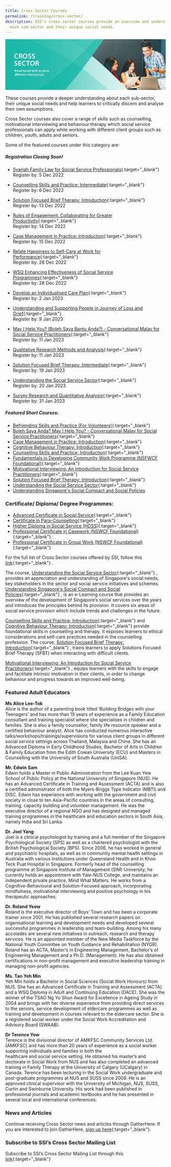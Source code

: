 ```yaml
---
title: Cross Sector Courses
permalink: /training/cross-sector/
description: SSI’s cross sector courses provide an overview and understanding of
  each sub-sector and their unique social needs.
---
```

![Social Service Institute (SSI) Singapore - Counselling, Motivational Interviewing & Behaviour Therapy Courses](/images/cross%20sector-minimized.jpg)

These courses provide a deeper understanding about each sub-sector, their unique social needs and help learners to critically discern and analyse their own assumptions.  
  
Cross Sector courses also cover a range of skills such as counselling, motivational interviewing and behaviour therapy which social service professionals can apply while working with different client groups such as children, youth, adults and seniors.  
  
Some of the featured courses under this category are:

##### **Registration Closing Soon!**

- [Syariah Family Law for Social Service Professionals](https://iltms.ssi.gov.sg/registration/#/Course?coursecode=NLAW5336){:target="_blank"} <br> Register by: 5 Dec 2022

- [Counselling Skills and Practice: Intermediate](https://iltms.ssi.gov.sg/registration/#/Course?coursecode=SCRS5446){:target="_blank"} <br> Register by: 6 Dec 2022

- [Solution Focused Brief Therapy: Introduction](https://iltms.ssi.gov.sg/registration/#/Course?coursecode=SCRS5279){:target="_blank"} <br> Register by: 13 Dec 2022

- [Rules of Engagement: Collaborating for Greater Productivity](https://iltms.ssi.gov.sg/registration/#/Course?coursecode=SCRS5762){:target="_blank"} <br> Register by: 14 Dec 2022

- [Case Management in Practice: Introduction](https://iltms.ssi.gov.sg/registration/#/Course?coursecode=SCRS5228){:target="_blank"} <br> Register by: 15 Dec 2022

- [Relate Happiness to Self-Care at Work for Performance](https://iltms.ssi.gov.sg/registration/#/Course?coursecode=SCRS6036){:target="_blank"} <br> Register by: 28 Dec 2022

- [WSQ Enhancing Effectiveness of Social Service Programmes](https://iltms.ssi.gov.sg/registration/#/Course?coursecode=SCRS484){:target="_blank"} <br> Register by: 28 Dec 2022

- [Develop an Individualised Care Plan](https://iltms.ssi.gov.sg/registration/#/Course?coursecode=SCRS209){:target="_blank"} <br> Register by: 2 Jan 2023

- [Understanding and Supporting People in Journey of Loss and Grief](https://iltms.ssi.gov.sg/registration/#/Course?coursecode=SCRS5856){:target="_blank"} <br> Register by: 9 Jan 2023

- [May I Help You? (Boleh Saya Bantu Anda?) - Conversational Malay for Social Service Practitioners](https://iltms.ssi.gov.sg/registration/#/Course?coursecode=SCRS5647){:target="_blank"} <br> Register by: 11 Jan 2023

- [Qualitative Research Methods and Analysis](https://iltms.ssi.gov.sg/registration/#/Course?coursecode=NRES5053){:target="_blank"} <br> Register by: 11 Jan 2023

- [Solution Focused Brief Therapy: Intermediate](https://iltms.ssi.gov.sg/registration/#/Course?coursecode=SCRS5447){:target="_blank"} <br> Register by: 19 Jan 2023

- [Understanding the Social Service Sector](https://iltms.ssi.gov.sg/registration/#/Course?coursecode=SCET6-M){:target="_blank"} <br> Register by: 20 Jan 2023

- [Survey Research and Quantitative Analysis](https://iltms.ssi.gov.sg/registration/#/Course?coursecode=NRES5270){:target="_blank"} <br> Register by: 31 Jan 2023

##### **Featured Short Courses:**

-   [Befriending Skills and Practice (For Volunteers)](https://iltms.ssi.gov.sg/registration/#/Course?coursecode=SVDM5311){:target="_blank"}   
-   [Boleh Saya Anda? May I Help You? - Conversational Malay for Social Service Practitioners](https://iltms.ssi.gov.sg/registration/#/Course?coursecode=SCRS5647){:target="_blank"}   
-   [Case Management in Practice: Introduction](https://iltms.ssi.gov.sg/registration/#/Course?coursecode=SCRS5228){:target="_blank"}   
-   [Cognitive Behaviour Therapy: Introduction](https://iltms.ssi.gov.sg/registration/#/Course?coursecode=SCYF5141){:target="_blank"}   
-   [Counselling Skills and Practice: Introduction](https://iltms.ssi.gov.sg/registration/#/Course?coursecode=SCRS5229){:target="_blank"}   
-   [Fundamentals in Developing Community Work Programme (NSFWCF Foundational)](https://iltms.ssi.gov.sg/registration/#/Course?coursecode=SCET159){:target="_blank"}   
-   [Motivational Interviewing: An Introduction for Social Service Practitioners](https://iltms.ssi.gov.sg/registration/#/Course?coursecode=SCYF5725){:target="_blank"}   
-   [Solution Focused Brief Therapy: Introduction](https://iltms.ssi.gov.sg/registration/#/Course?coursecode=SCRS5279){:target="_blank"}   
-   [Understanding the Social Service Sector](https://iltms.ssi.gov.sg/registration/#/Course?coursecode=SCET6-M){:target="_blank"} 
-  [Understanding Singapore's Social Compact and Social Policies](https://iltms.ssi.gov.sg/registration/#/Course?coursecode=SCRS400)

### **Certificate/ Diploma/ Degree Programmes:**

-   [Advanced Certificate in Social Service](/training/cet-programmes/advanced-certificate-in-social-service/){:target="_blank"}  
-   [Certificate in Para-Counselling](/training/cet-programmes/certificate-in-para-counselling/){:target="_blank"}     
-   [Higher Diploma in Social Service (HDSS)](/training/cet-programmes/higher-diploma-in-social-service/){:target="_blank"} 
-   [Professional Certificate in Casework (NSWCF Foundational)](/training/cet-programmes/professional-certificate-in-casework-(nswcf-foundational)/){:target="_blank"}   
-   [Professional Certificate in Group Work (NSWCF Foundational)](/training/cet-programmes/professional-certificate-in-group-work-(nswcf-foundational)/){:target="_blank"}   

For the full list of Cross Sector courses offered by SSI, follow this [link](https://iltms.ssi.gov.sg/registration#/Course){:target="_blank"}   .  
  
The course, [Understanding the Social Service Sector](https://iltms.ssi.gov.sg/registration/#/Course?coursecode=SCET6-M){:target="_blank"}   , provides an appreciation and understanding of Singapore's social needs, key stakeholders in the sector and social service initiatives and schemes. [Understanding Singapore's Social Compact and Social Policies](https://iltms.ssi.gov.sg/registration/#/Course?coursecode=SCRS400){:target="_blank"} , is an e-Learning course that provides an overview of the development of Singapore’s social services over the years and introduces the principles behind its provision. It covers six areas of social service provision which include trends and challenges in the future.  
  
[Counselling Skills and Practice: Introduction](https://iltms.ssi.gov.sg/registration/#/Course?coursecode=SCRS5229){:target="_blank"}    and [Cognitive Behaviour Therapy: Introduction](https://iltms.ssi.gov.sg/registration/#/Course?coursecode=SCYF5141){:target="_blank"}    provide foundational skills in counselling and therapy. It exposes learners to ethical considerations and self-care practices needed in the counselling profession. The course, [Solution Focused Brief Therapy: Introduction](https://iltms.ssi.gov.sg/registration/#/Course?coursecode=SCRS5279){:target="_blank"}   , trains learners to apply Solutions Focused Brief Therapy (SFBT) when interacting with difficult clients.

[Motivational Interviewing: An Introduction for Social Service Practitioners](https://iltms.ssi.gov.sg/registration/#/Course?coursecode=SCYF5725){:target="_blank"}   , equips learners with the skills to engage and facilitate intrinsic motivation in their clients, in order to change behaviour and progress towards an improved well-being.

### **Featured Adult Educators**

**Ms Alice Lee-Tok**  
Alice is the author of a parenting book titled ‘Building Bridges with your Teenagers’ and has more than 15 years of experience as a Family Education consultant and training specialist where she specialises in children and families. She is also a family counsellor, family life resource speaker and a certified behaviour analyst. Alice has conducted numerous interactive talks/workshops/trainings/supervisions for various client groups in different social service settings across Thailand, Malaysia and China. She has an Advanced Diploma in Early Childhood Studies, Bachelor of Arts in Children & Family Education from the Edith Cowan University (ECU) and Masters in Counselling with the University of South Australia (UniSA).  
  
**Mr. Edwin Sam**  
Edwin holds a Master in Public Administration from the Lee Kuan Yew School of Public Policy at the National University of Singapore (NUS). He has an Advanced Certificate in Training and Assessment (ACTA) and is also a certified administrator of both the Myers-Briggs Type Indicator (MBTI) and DISC. Edwin has experience with working with the government and civil society in close to ten Asia-Pacific countries in the areas of consulting, training, capacity building and volunteer management. He was the executive director of a regional NGO and has designed and managed training programmes in the healthcare and education sectors in South Asia, namely India and Sri Lanka.  
  
**Dr. Joel Yang**  
Joel is a clinical psychologist by training and a full member of the Singapore Psychological Society (SPS) as well as a chartered psychologist with the British Psychological Society (BPS). Since 2006, he has worked in general and psychiatric hospitals, as well as in community mental health settings in Australia with various institutions under Queensland Health and in Khoo Teck Puat Hospital in Singapore. Formerly head of the counselling programme at Singapore Institute of Management (SIM) University, he currently holds an appointment with Yale-NUS College, and maintains an independent private practice, Mind What Matters. He works from a Cognitive-Behavioural and Solution-Focused approach, incorporating mindfulness, motivational interviewing and positive psychology in his therapeutic approaches.  
  
**Dr. Roland Yeow**  
Roland is the executive director of Boys’ Town and has been a corporate trainer since 2001. He has published several research papers on organisational learning and development needs and developed several successful programmes in leadership and team-building. Among his many accolades are several new initiatives in outreach, research and therapy services. He is an appointed member of the New Media Taskforce by the National Youth Committee on Youth Guidance and Rehabilitation (NYGR). Roland has an ACTA, Master’s in Engineering Management, Bachelor’s of Engineering Management and a Ph.D. (Management). He has also obtained certifications in non-profit management and executive leadership training in managing non-profit agencies.  
  
**Ms. Tan Yeh Min**  
Yeh Min holds a Bachelor in Social Sciences (Social Work Honours) from NUS. She has an Advanced Certificate in Training and Assessment (ACTA) and a WSQ Diploma in Adult and Continuing Education (DACE). She was the winner of the TSAO Ng Yu Shun Award for Excellence in Ageing Study in 2004 and brings with her diverse experience from providing direct services to the seniors, service development of eldercare programmes as well as training and development in courses relevant to the eldercare sector. She is a registered social worker under the Social Work Accreditation and Advisory Board (SWAAB).  
  
**Dr Terence Yow**  
Terence is the divisional director of AMKFSC Community Services Ltd. (AMKFSC) and has more than 20 years of experience as a social worker supporting individuals and families in both the  
healthcare and social service setting. He obtained his master’s and doctorate in Social Work from NUS and has also completed an advanced training in Family Therapy at the University of Calgary (UCalgary) in Canada. Terence has been lecturing in the Social Work undergraduate and post-graduate programmes at NUS and SUSS since 2008. He is an approved clinical supervisor with the University of Michigan, NUS, SUSS, Curtin and Swinburne University. His work had been published in professional journals and academic textbooks and he has presented in several local and international conferences.

### **News and Articles**

Continue receiving Cross Sector news and articles through GatherHere. If you are interested to join GatherHere, [sign up here](https://go.gov.sg/gh-signup){:target="_blank"}.

### **Subscribe to SSI’s Cross Sector Mailing List**

Subscribe to SSI’s Cross Sector Mailing List through this [link](https://form.gov.sg/#!/62062a0f8cb95c001235e55d){:target="_blank"}